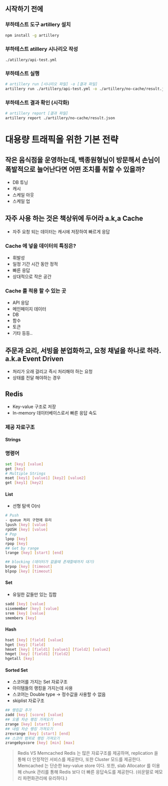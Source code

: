 ## 시작하기 전에
### 부하테스트 도구 artillery 설치
```bash
npm install -g artillery
```

### 부하테스트 atillery 시나리오 작성
```text
./atillery/api-test.yml
```

### 부하테스트 실행

```bash
# artillery run [시나리오 파일] -o [결과 파일]
artillery run ./artillery/api-test.yml -o ./artillery/no-cache/result.json
```

### 부하테스트 결과 확인 (시각화)
```bash
# artillery report [결과 파일]
artillery report ./artillery/no-cache/result.json
```

# 대용량 트래픽을 위한 기본 전략
## 작은 음식점을 운영하는데, 백종원형님이 방문해서 손님이 폭발적으로 늘어난다면 어떤 조치를 취할 수 있을까?
- DB 튜닝 
- 캐시
- 스케일 아웃
- 스케일 업
## 자주 사용 하는 것은 책상위에 두어라 a.k,a Cache
- 자주 요청 되는 데이터는 캐시에 저장하여 빠르게 응답
### Cache 에 넣을 데이터의 특징은?
- 휘발성
- 일정 기간 시간 동안 정적 
- 빠른 응답
- 상대적으로 작은 공간
### Cache 를 적용 할 수 있는 곳
- API 응답
- 메인페이지 데이터
- DB
- 함수
- 토큰 
- 기타 등등..
## 주문과 요리, 서빙을 분업화하고, 요청 채널을 하나로 하라. a.k.a Event Driven  
- 처리가 오래 걸리고 즉시 처리해야 하는 요청
- 상태를 전달 해야하는 경우 

## Redis
- Key-value 구조로 저장
- In-memory 데이터베이스로서 빠른 응답 속도
### 제공 자료구조
#### Strings
### 명령어
```bash
set [key] [value]
get [key]
# Multiple Strings
mset [key1] [value1] [key2] [value2]
get [key1] [key2]
```

#### List
- 선형 탐색 O(n)
```bash
# Push
- queue 처리 구현에 유리
lpush [key] [value]
rpUSH [key] [value]
# Pop
lpop [key]
rpop [key]
## Get by range
lrange [key] [start] [end]

## blocking (데이터가 없을때 존재할때까지 대기)
brpop [key] [timeout]
blpop [key] [timeout]
```
#### Set
- 유일한 값들만 있는 집합
```bash
sadd [key] [value]
sisemember [key] [value]
srem [key] [value]
smembers [key]
```
#### Hash
```bash
hset [key] [field] [value]
hget [key] [field]
hmset [key] [field1] [value1] [field2] [value2]
hmget [key] [field1] [field2]
hgetall [key]
```
#### Sorted Set
- 스코어를 가지는 Set 자료구조
- 아이템들의 랭킹을 가지는데 사용
- 스코어는 Double type -> 정수값을 사용할 수 없음
- skiplist 자료구조
```bash
## 랭킹값 추가
zadd [key] [score] [value]
## 오름 차순 랭킹 가져오기
zrange [key] [start] [end]
## 내림 차순 랭킹 가져오기
zrevrange [key] [start] [end]
## 스코어 범위로 랭킹 가져오기
zrangebyscore [key] [min] [max]
```

>  Redis VS Memcached
> Redis 는 많은 자료구조를 제공하며, replication 을 통해 더 안정적인 서비스를 제공한다, 또한 Cluster 모드를 제공한다.
> Memcached 는 단순한 key-value store 이다. 또한, slab Allocator 를 이용해 chunk 관리를 통해 Redis 보다 더 빠른 응답속도를 제공한다. (쉬운말로 메모리 파편화관리에 유리하다.)


